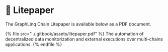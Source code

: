 # 📄 Litepaper

The GraphLinq Chain Litepaper is available below as a PDF document.

{% file src="../.gitbook/assets/litepaper.pdf" %}
The automation of decentralized data monitorization and external executions over multi-chains applications.
{% endfile %}
